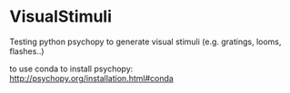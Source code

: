 # VisualStimuli
Testing python psychopy to generate visual stimuli (e.g. gratings, looms, flashes..)

to use conda to install psychopy: http://psychopy.org/installation.html#conda

